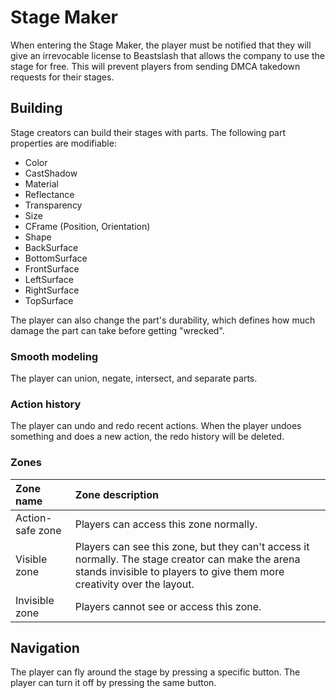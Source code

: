 # Stage Maker
When entering the Stage Maker, the player must be notified that they will give an irrevocable license to Beastslash that allows the company to use the stage for free. This will prevent players from sending DMCA takedown requests for their stages. 

## Building
Stage creators can build their stages with parts. The following part properties are modifiable:
* Color
* CastShadow
* Material
* Reflectance
* Transparency
* Size
* CFrame (Position, Orientation)
* Shape
* BackSurface
* BottomSurface
* FrontSurface
* LeftSurface
* RightSurface
* TopSurface

The player can also change the part's durability, which defines how much damage the part can take before getting "wrecked". 

### Smooth modeling
The player can union, negate, intersect, and separate parts. 

### Action history
The player can undo and redo recent actions. When the player undoes something and does a new action, the redo history will be deleted.

### Zones
<table>
  <thead>
    <tr>
      <th align="left">Zone name</th>
      <th align="left">Zone description</th>
    </tr>
  </thead>
  <tbody>
    <tr>
      <td>Action-safe zone</td>
      <td>Players can access this zone normally.</td>
    </tr>
    <tr>
      <td>Visible zone</td>
      <td>Players can see this zone, but they can't access it normally. The stage creator can make the arena stands invisible to players to give them more creativity over the layout.</td>
    </tr>
    <tr>
      <td>Invisible zone</td>
      <td>Players cannot see or access this zone.</td>
    </tr>
  </tbody>
</table>

## Navigation
The player can fly around the stage by pressing a specific button. The player can turn it off by pressing the same button. 
